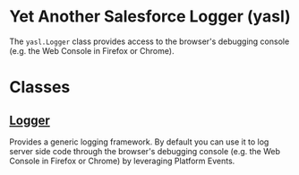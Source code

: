 # Yet Another Salesforce Logger (yasl)

The `yasl.Logger` class provides access to the browser's debugging console 
(e.g. the Web Console in Firefox or Chrome).
# Classes

## [Logger](/Logger.md)


Provides a generic logging framework. By default you can use it to log server side code through the browser's debugging console (e.g. the Web Console in Firefox or Chrome) by leveraging Platform Events.


